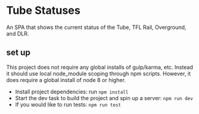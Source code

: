 # Tube Statuses

An SPA that shows the current status of the Tube, TFL Rail, Overground, and DLR.

## set up

This project does not require any global installs of gulp/karma, etc. Instead it should use local node_module scoping through npm scripts. However, it does require a global install of node 8 or higher.

- Install project dependencies: run `npm install`
- Start the dev task to build the project and spin up a server: `npm run dev`
- If you would like to run tests: `npm run test`
